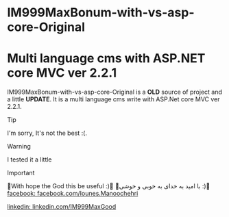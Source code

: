 # IM999MaxBonum-with-vs-asp-core-Original

# Multi language cms with ASP.NET core MVC ver 2.2.1

IM999MaxBonum-with-vs-asp-core-Original is a **OLD** source of project and a little **UPDATE**. It is a multi language cms write with ASP.Net core MVC ver 2.2.1.

> [!TIP]
> I'm sorry, It's not the best :(.

>[!WARNING]
>I tested it a little

> [!IMPORTANT]  
> 💐With hope the God this be useful :)💐
> 💐با امید به خدای به خوبی و خوشی :)💐 
[facebook: facebook.com/Iounes.Manoochehri](https://facebook.com/Iounes.Manoochehri)

[linkedin: linkedin.com/IM999MaxGood](https://ir.linkedin.com/in/im999maxgood)
